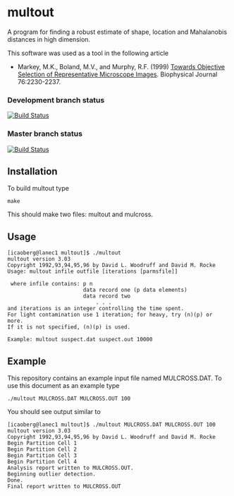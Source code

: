 multout
=======
A program for finding a robust estimate of shape, location and Mahalanobis distances in high dimension.

This software was used as a tool in the following article

* Markey, M.K., Boland, M.V., and Murphy, R.F. (1999) [Towards Objective Selection of Representative 
Microscope Images](http://murphylab.web.cmu.edu/publications/72-markey1999.pdf). Biophysical Journal 
76:2230-2237.
 
### Development branch status
[![Build 
Status](https://travis-ci.org/icaoberg/multout.svg?branch=dev)](https://travis-ci.org/icaoberg/multout)

### Master branch status
[![Build 
Status](https://travis-ci.org/icaoberg/multout.svg?branch=master)](https://travis-ci.org/icaoberg/multout)

Installation
------------
To build multout type

```
make
```

This should make two files: multout and mulcross.

Usage
-----
```
[icaoberg@lanec1 multout]$ ./multout  
multout version 3.03
Copyright 1992,93,94,95,96 by David L. Woodruff and David M. Rocke
Usage: multout infile outfile [iterations [parmsfile]]

 where infile contains: p n
                        data record one (p data elements)
                        data record two
                            . . . 
and iterations is an integer controlling the time spent.
For light contamination use 1 iteration; for heavy, try (n)(p) or more.
If it is not specified, (n)(p) is used.

Example: multout suspect.dat suspect.out 10000
```

Example
-------
This repository contains an example input file named MULCROSS.DAT. To use this document as an example
type

```
./multout MULCROSS.DAT MULCROSS.OUT 100
```

You should see output similar to 

```
[icaoberg@lanec1 multout]$ ./multout MULCROSS.DAT MULCROSS.OUT 100
multout version 3.03
Copyright 1992,93,94,95,96 by David L. Woodruff and David M. Rocke
Begin Partition Cell 1
Begin Partition Cell 2
Begin Partition Cell 3
Begin Partition Cell 4
Analysis report written to MULCROSS.OUT.
Beginning outlier detection.
Done.
Final report written to MULCROSS.OUT
```
